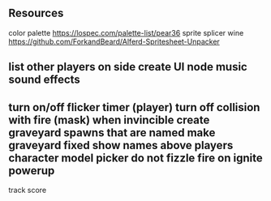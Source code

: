 ## Resources
color palette
https://lospec.com/palette-list/pear36
sprite splicer
wine
https://github.com/ForkandBeard/Alferd-Spritesheet-Unpacker

list other players on side
    create UI node
music
sound effects
------------------------------
turn on/off flicker timer (player)
turn off collision with fire (mask) when invincible
create graveyard spawns that are named
    make graveyard fixed
show names above players
character model picker
do not fizzle fire on ignite powerup
--
track score